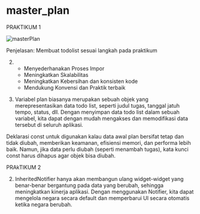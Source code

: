 # master_plan

PRAKTIKUM 1

![masterPlan](assets/1.gif)

Penjelasan: Membuat todolist sesuai langkah pada praktikum

2. - Menyederhanakan Proses Impor
   - Meningkatkan Skalabilitas
   - Meningkatkan Kebersihan dan konsisten kode
   - Mendukung Konvensi dan Praktik terbaik

3. Variabel plan biasanya merupakan sebuah objek yang merepresentasikan data todo list, seperti judul tugas, tanggal jatuh tempo, status, dll. Dengan menyimpan data todo list dalam sebuah variabel, kita dapat dengan mudah mengakses dan memodifikasi data tersebut di seluruh aplikasi.

Deklarasi const untuk digunakan kalau data awal plan bersifat tetap dan tidak diubah, memberikan keamanan, efisiensi memori, dan performa lebih baik. Namun, jika data perlu diubah (seperti menambah tugas), kata kunci const harus dihapus agar objek bisa diubah.

PRAkTIKUM 2

2. InheritedNotifier hanya akan membangun ulang widget-widget yang benar-benar bergantung pada data yang berubah, sehingga meningkatkan kinerja aplikasi. Dengan menggunakan Notifier, kita dapat mengelola negara secara default dan memperbarui UI secara otomatis ketika negara berubah.
